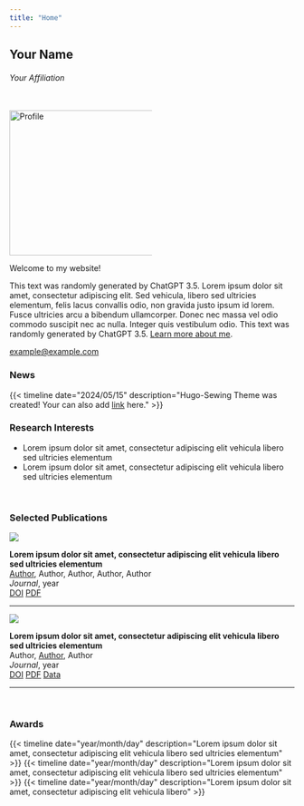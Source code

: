 ```yaml
---
title: "Home"
---
```











<!------------------------- 1 Introduction ------------------------->

<!---------- 1.1 name ----------> <Change here for your name>

##  Your Name

###### Your Affiliation

<!---------- 1.2 start ----------> <The part no need for modification>

<div class="row">
<div class="col">
<br>
<!---------- 1.3 profile ----------> <You can put your profile picture here. Just name your picture `profile.jpg` and put it in the `static/info` folder >

<div class="float-end mx-1 my-1" style="max-width: 50%;" >
	<img width="256px" alt="Profile" src="/hugo-sewing-demo/info/profile.png">
</div> 

<!---------- 1.4 introduction ----------> <You can introduce yourself here. >

Welcome to my website! 

This text was randomly generated by ChatGPT 3.5. Lorem ipsum dolor sit amet, consectetur adipiscing elit. Sed vehicula, libero sed ultricies elementum, felis lacus convallis odio, non gravida justo ipsum id lorem. Fusce ultricies arcu a bibendum ullamcorper. Donec nec massa vel odio commodo suscipit nec ac nulla. Integer quis vestibulum odio. This text was randomly generated by ChatGPT 3.5. [Learn more about me](/cv/).

<!------------------------- 1.5 Contact ------------------------->
<change the email into yours> <do not forget changelinks in href of these social iconsin to your links> <You can delete any useless social icon here just delete the relative code> <if you want to add social icon here just copy the exist one and change the herf and icon>
<!-- Fontawesome  https://fontawesome.com/search -->

<a href="mailto:example@example.com" role="button" target="_blank">example@example.com</a>

<a href="https://scholar.google.com"  role="button" target="_blank"><i class="fa-brands fa-google-scholar fa-2xl" style="color: #4D90FE;"></i></a> 
<a href="https://www.researchgate.net"  role="button" target="_blank"><i class="fa-brands fa-researchgate fa-2xl" style="color: #33C5B4;"></i></a> 
<a href="https://orcid.org"  role="button" target="_blank"><i class="fa-brands fa-orcid fa-2xl" style="color: #A6CE39;"></i></a> 
<a href="https://www.linkedin.com/"  role="button" target="_blank"><i class="fa-brands fa-linkedin fa-2xl" style="color: #0A66C2;"></i></a>
<a href="https://github.com" role="button" target="_blank"><i class="fa-brands fa-github fa-2xl" style="color: #703F88;"></i></a> 
<a href="https://twitter.com"  role="button" target="_blank"><i class="fa-brands fa-x-twitter fa-2xl" style="color: #0F1419;"></i></a> 
<a href="https://sciences.socia"  role="button" target="_blank"><i class="fa-brands fa-mastodon fa-2xl" style="color: #6364FF;"></i></a> 
<a href="https://bsky.app"  role="button" target="_blank"><i class="fa-brands fa-bluesky fa-2xl" style="color: #0085FF;"></i></a>
<a href="https://www.facebook.com"  role="button" target="_blank"><i class="fa-brands fa-facebook fa-2xl" style="color: #0866FF;"></i></a>

<!---------- 1.6 end ----------> <The part no need for modification>

</div>
</div>










<!------------------------- 2 News ------------------------->

<!---------- 2.1 start ----------> <The part no need for modification>

<div class="row">
<div class="col">
<!---------- 2.2 content----------> <If you want to add news just copy the exist one and change the content>

### News

{{< timeline date="2024/05/15" description="Hugo-Sewing Theme was created! Your can also add [link](https://github.com) here." >}}

<!---------- 2.3 end ----------> <The part no need for modification>
</div>
</div>






<!------------------------- 3 Research Interests ------------------------->

<div class="row">
<div class="col">

### Research Interests

- Lorem ipsum dolor sit amet, consectetur adipiscing elit vehicula libero sed ultricies elementum
- Lorem ipsum dolor sit amet, consectetur adipiscing elit vehicula libero sed ultricies elementum

</div>
</div>










<!------------------------- 4 Publication -------------------------> <you can change these as your preference>

<!---------- 4.1 start ----------> <The part no need for modification>

<div class="row">
<div class="col">
<br> <This  is used to create a line break>

<!---------- 4.2 Selected Publications ---------->

### Selected Publications

<!---------- 4.2 publication1 ---------->

<div class="row">

<div class="col-sm-3 mb-2">
    <img src="/hugo-sewing-demo/publication/publication.png">
</div>

<div class="col-sm-9 mb-2 align-self-end">

**Lorem ipsum dolor sit amet, consectetur adipiscing elit vehicula libero sed ultricies elementum**\
<u>Author</u>, Author, Author, Author, Author\
*Journal*, year\
<a href="https://github.com" class="btn btn-sm btn-outline-dark z-depth-0" role="button" target="_blank">DOI</a>
<a href="/hugo-sewing-demo/publication/publication.pdf" class="btn btn-sm btn-outline-dark z-depth-0" role="button" target="_blank">PDF</a>
</div>
</div>
<hr class="border-dark opacity-70"/>

<!---------- 4.3 publication2 ---------->

<div class="row">

<div class="col-sm-3 mb-2">
    <img src="/hugo-sewing-demo/publication/publication.png">
</div>

<div class="col-sm-9 mb-2 align-self-end">

**Lorem ipsum dolor sit amet, consectetur adipiscing elit vehicula libero sed ultricies elementum**\
Author, <u>Author</u>, Author\
*Journal*, year\
<a href="https://github.com" class="btn btn-sm btn-outline-dark z-depth-0" role="button" target="_blank">DOI</a>
<a href="/hugo-sewing-demo/publication/publication.pdf" class="btn btn-sm btn-outline-dark z-depth-0" role="button" target="_blank">PDF</a>
<a href="https://github.com" class="btn btn-sm btn-outline-dark z-depth-0" role="button" target="_blank">Data</a>
</div>
</div>
<hr class="border-dark opacity-70"/>

<!---------- 4.4 end ---------->
</div>
</div>










<!------------------------- 5 Awards -------------------------> <you can change these as your preference>

<!---------- 5.1 start ----------> <The part no need for modification>
<div class="row">
<div class="col">
<br> <This  is used to create a line break>

<!---------- 5.2 content----------> <If you want to add news just copy the exist one and change the content>

### Awards
{{< timeline date="year/month/day" description="Lorem ipsum dolor sit amet, consectetur adipiscing elit vehicula libero sed ultricies elementum" >}}
{{< timeline date="year/month/day" description="Lorem ipsum dolor sit amet, consectetur adipiscing elit vehicula libero sed ultricies elementum" >}}
{{< timeline date="year/month/day" description="Lorem ipsum dolor sit amet, consectetur adipiscing elit vehicula libero" >}}

<!---------- 5.3 end ----------> <The part no need for modification>
</div>
</div>









